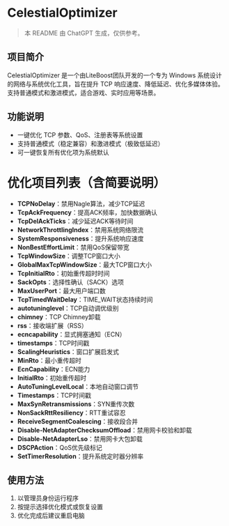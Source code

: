 # CelestialOptimizer

> 本 README 由 ChatGPT 生成，仅供参考。

## 项目简介

CelestialOptimizer 是一个由LiteBoost团队开发的一个专为 Windows 系统设计的网络与系统优化工具，旨在提升 TCP 响应速度、降低延迟、优化多媒体体验。支持普通模式和激进模式，适合游戏、实时应用等场景。

## 功能说明

- 一键优化 TCP 参数、QoS、注册表等系统设置
- 支持普通模式（稳定兼容）和激进模式（极致低延迟）
- 可一键恢复所有优化项为系统默认

# 优化项目列表（含简要说明）

- **TCPNoDelay**：禁用Nagle算法，减少TCP延迟
- **TcpAckFrequency**：提高ACK频率，加快数据确认
- **TcpDelAckTicks**：减少延迟ACK等待时间
- **NetworkThrottlingIndex**：禁用系统网络限流
- **SystemResponsiveness**：提升系统响应速度
- **NonBestEffortLimit**：禁用QoS保留带宽
- **TcpWindowSize**：调整TCP窗口大小
- **GlobalMaxTcpWindowSize**：最大TCP窗口大小
- **TcpInitialRto**：初始重传超时时间
- **SackOpts**：选择性确认（SACK）选项
- **MaxUserPort**：最大用户端口数
- **TcpTimedWaitDelay**：TIME_WAIT状态持续时间
- **autotuninglevel**：TCP自动调优级别
- **chimney**：TCP Chimney卸载
- **rss**：接收端扩展（RSS）
- **ecncapability**：显式拥塞通知（ECN）
- **timestamps**：TCP时间戳
- **ScalingHeuristics**：窗口扩展启发式
- **MinRto**：最小重传超时
- **EcnCapability**：ECN能力
- **InitialRto**：初始重传超时
- **AutoTuningLevelLocal**：本地自动窗口调节
- **Timestamps**：TCP时间戳
- **MaxSynRetransmissions**：SYN重传次数
- **NonSackRttResiliency**：RTT重试容忍
- **ReceiveSegmentCoalescing**：接收段合并
- **Disable-NetAdapterChecksumOffload**：禁用网卡校验和卸载
- **Disable-NetAdapterLso**：禁用网卡大包卸载
- **DSCPAction**：QoS优先级标记
- **SetTimerResolution**：提升系统定时器分辨率

## 使用方法

1. 以管理员身份运行程序
2. 按提示选择优化模式或恢复设置
3. 优化完成后建议重启电脑
